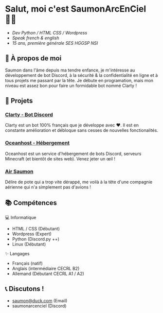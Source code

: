 # Salut, moi c'est SaumonArcEnCiel 👋🏻
- _Dev Python / HTML CSS / Wordpress_
- _Speak french & english_
- _15 ans, première générale SES HGGSP NSI_


## 🍣 À propos de moi

Saumon dans l'âme depuis ma tendre enfance, je m'intéresse au développement de bot Discord, à la sécurité & la confidentialité en ligne et à tous projets me passant par la tête. Je débute en programation, mais mon niveau est assez bon pour faire un formidable bot nommé Clarty !

## 👀 Projets

### [Clarty - Bot Discord](https://clarty.org)

Clarty est un bot 100% français que je développe avec ❤. Il est en constante amélioration et débloque sans cesses de nouvelles fonctionalités. 

### [Oceanhost - Hébergement](https://oceanhost.fr/)

Oceanhost est un service d'hébergement de bots Discord, serveurs Minecraft (et bientôt de sites web). Venez jeter un œil !

### [Air Saumon](https://air-saumon.com)

Délire de pote qui a trop vite dérappé, me voilà à la tête d'une compagnie aérienne qui n'a simplement pas d'avions !


## 📚 Compétences

💻 Informatique
- HTML / CSS (Débutant)
- Wordpress (Expert)
- Python (Discord.py ++)
- Linux (Débutant)

✨ Langages
- Français (natif)
- Anglais (intermédiaire CECRL B2)
- Allemand (Débutant CECRL A1 / A2)

## 📞 Discutons !

- saumon@duck.com (Email)
- saumonarcenciel (Discord)


